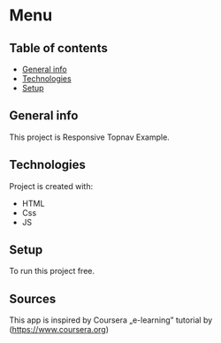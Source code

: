 # Menu
 ## Table of contents
* [General info](#general-info)
* [Technologies](#technologies)
* [Setup](#setup)

## General info
This project is Responsive Topnav Example.
	
## Technologies
Project is created with:
* HTML
* Css
* JS
	
## Setup
To run this project free.


## Sources
This app is inspired by Coursera „e-learning”
  tutorial by (https://www.coursera.org)
```

